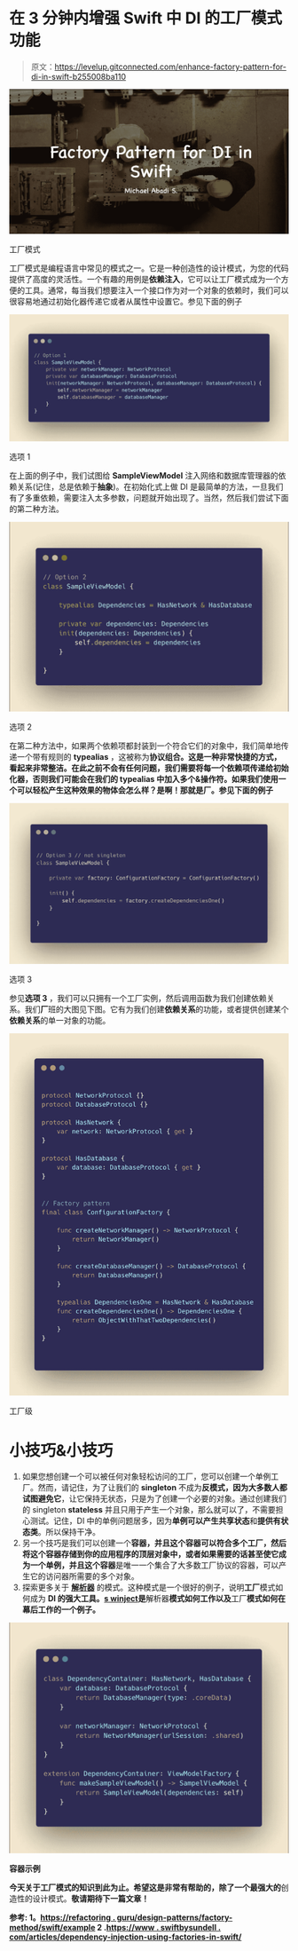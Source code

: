 # 在 3 分钟内增强 Swift 中 DI 的工厂模式功能

> 原文：<https://levelup.gitconnected.com/enhance-factory-pattern-for-di-in-swift-b255008ba110>

![](img/4f521c3b806f27c2491e197daadeb665.png)

工厂模式

工厂模式是编程语言中常见的模式之一。它是一种创造性的设计模式，为您的代码提供了高度的灵活性。一个有趣的用例是**依赖注入**，它可以让工厂模式成为一个方便的工具。通常，每当我们想要注入一个接口作为对一个对象的依赖时，我们可以很容易地通过初始化器传递它或者从属性中设置它。参见下面的例子

![](img/0336af94a2c087dda4577133badf58b0.png)

选项 1

在上面的例子中，我们试图给 **SampleViewModel** 注入网络和数据库管理器的依赖关系(记住，总是依赖于**抽象**)。在初始化式上做 DI 是最简单的方法，一旦我们有了多重依赖，需要注入太多参数，问题就开始出现了。当然，然后我们尝试下面的第二种方法。

![](img/f8e260c7ad70b4be806e0c87092bf781.png)

选项 2

在第二种方法中，如果两个依赖项都封装到一个符合它们的对象中，我们简单地传递一个带有规则的 **typealias** ，这被称为**协议组合。这是一种非常快捷的方式，看起来非常整洁。在此之前不会有任何问题，我们需要将每一个依赖项传递给初始化器，否则我们可能会在我们的 **typealias 中加入多个&操作符。**如果我们使用一个可以轻松产生这种效果的物体会怎么样？是啊！那就是**厂**。参见下面的例子**

![](img/831be23ece01b6f62ff3f94bd1323808.png)

选项 3

参见**选项 3** ，我们可以只拥有一个工厂实例，然后调用函数为我们创建依赖关系。我们**厂**班的大图见下图。它有为我们创建**依赖关系**的功能，或者提供创建某个**依赖关系**的单一对象的功能。

![](img/6ddb453bf823f44db1fd43a06f793a5e.png)

工厂级

# **小技巧&小技巧**

1.  如果您想创建一个可以被任何对象轻松访问的工厂，您可以创建一个单例工厂。然而，请记住，为了让我们的 **singleton** 不成为**反模式，因为大多数人都试图避免它**，让它保持无状态，只是为了创建一个必要的对象。通过创建我们的 singleton **stateless** 并且只用于产生一个对象，那么就可以了，不需要担心测试。记住，DI 中的单例问题居多，因为**单例可以产生共享状态**和**提供有状态类**。所以保持干净。
2.  另一个技巧是我们可以创建一个**容器，**并且这个容器可以符合多个**工厂，**然后将这个容器存储到你的应用程序的顶层对象中，或者如果需要的话甚至使它成为一个单例，并且这个**容器**是唯一一个集合了大多数工厂协议的容器，可以产生它的访问器所需要的多个对象。
3.  探索更多关于 [**解析器**](https://quickbirdstudios.com/blog/swift-dependency-injection-service-locators/) 的模式。这种模式是一个很好的例子，说明**工厂**模式如何成为 **DI 的强大工具。**[**s winject**](https://github.com/Swinject/Swinject)**是**解析器**模式如何工作以及**工厂**模式如何在幕后工作的一个例子。**

**![](img/42c29b42842cee9491dc1f13dde9fb9e.png)**

**容器示例**

**今天关于工厂模式的知识到此为止。希望这是非常有帮助的，除了一个最强大的**创造性的设计模式。**敬请期待下一篇文章！**

**参考:
1。[https://refactoring . guru/design-patterns/factory-method/swift/example](https://refactoring.guru/design-patterns/factory-method/swift/example)
2 .[https://www . swiftbysundell . com/articles/dependency-injection-using-factories-in-swift/](https://www.swiftbysundell.com/articles/dependency-injection-using-factories-in-swift/)**